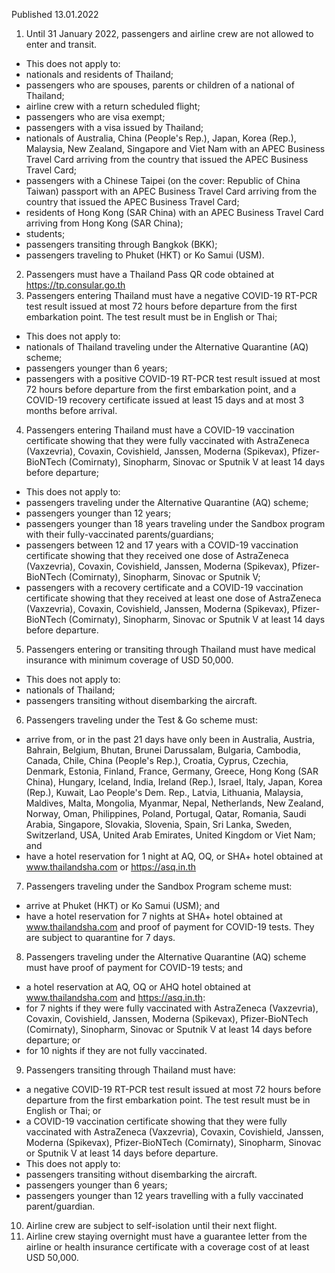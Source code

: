 Published 13.01.2022
1. Until 31 January 2022, passengers and airline crew are not allowed to enter and transit.
- This does not apply to:
- nationals and residents of Thailand;
- passengers who are spouses, parents or children of a national of Thailand;
- airline crew with a return scheduled flight;
- passengers who are visa exempt;
- passengers with a visa issued by Thailand;
- nationals of Australia, China (People's Rep.), Japan, Korea (Rep.), Malaysia, New Zealand, Singapore and Viet Nam with an APEC Business Travel Card arriving from the country that issued the APEC Business Travel Card;
- passengers with a Chinese Taipei (on the cover: Republic of China Taiwan) passport with an APEC Business Travel Card arriving from the country that issued the APEC Business Travel Card;
- residents of Hong Kong (SAR China) with an APEC Business Travel Card arriving from Hong Kong (SAR China);
- students;
- passengers transiting through Bangkok (BKK);
- passengers traveling to Phuket (HKT) or Ko Samui (USM).
2. Passengers must have a Thailand Pass QR code obtained at <a href="https://tp.consular.go.th">https://tp.consular.go.th</a>
3. Passengers entering Thailand must have a negative COVID-19 RT-PCR test result issued at most 72 hours before departure from the first embarkation point. The test result must be in English or Thai;
- This does not apply to:
- nationals of Thailand traveling under the Alternative Quarantine (AQ) scheme;
- passengers younger than 6 years;
- passengers with a positive COVID-19 RT-PCR test result issued at most 72 hours before departure from the first embarkation point, and a COVID-19 recovery certificate issued at least 15 days and at most 3 months before arrival.
4. Passengers entering Thailand must have a COVID-19 vaccination certificate showing that they were fully vaccinated with AstraZeneca (Vaxzevria), Covaxin, Covishield, Janssen, Moderna (Spikevax), Pfizer-BioNTech (Comirnaty), Sinopharm, Sinovac or Sputnik V at least 14 days before departure;
- This does not apply to:
- passengers traveling under the Alternative Quarantine (AQ) scheme;
- passengers younger than 12 years;
- passengers younger than 18 years traveling under the Sandbox program with their fully-vaccinated parents/guardians;
- passengers between 12 and 17 years with a COVID-19 vaccination certificate showing that they received one dose of AstraZeneca (Vaxzevria), Covaxin, Covishield, Janssen, Moderna (Spikevax), Pfizer-BioNTech (Comirnaty), Sinopharm, Sinovac or Sputnik V;
- passengers with a recovery certificate and a COVID-19 vaccination certificate showing that they received at least one dose of AstraZeneca (Vaxzevria), Covaxin, Covishield, Janssen, Moderna (Spikevax), Pfizer-BioNTech (Comirnaty), Sinopharm, Sinovac or Sputnik V at least 14 days before departure.
5. Passengers entering or transiting through Thailand must have medical insurance with minimum coverage of USD 50,000.
- This does not apply to:
- nationals of Thailand;
- passengers transiting without disembarking the aircraft.
6. Passengers traveling under the Test & Go scheme must:
- arrive from, or in the past 21 days have only been in Australia, Austria, Bahrain, Belgium, Bhutan, Brunei Darussalam, Bulgaria, Cambodia, Canada, Chile, China (People's Rep.), Croatia, Cyprus, Czechia, Denmark, Estonia, Finland, France, Germany, Greece, Hong Kong (SAR China), Hungary, Iceland, India, Ireland (Rep.), Israel, Italy, Japan, Korea (Rep.), Kuwait, Lao People's Dem. Rep., Latvia, Lithuania, Malaysia, Maldives, Malta, Mongolia, Myanmar, Nepal, Netherlands, New Zealand, Norway, Oman, Philippines, Poland, Portugal, Qatar, Romania, Saudi Arabia, Singapore, Slovakia, Slovenia, Spain, Sri Lanka, Sweden, Switzerland, USA, United Arab Emirates, United Kingdom or Viet Nam; and
- have a hotel reservation for 1 night at AQ, OQ, or SHA+ hotel obtained at <a href="http://www.thailandsha.com">www.thailandsha.com</a> or <a href="https://asq.in.th">https://asq.in.th</a>
7. Passengers traveling under the Sandbox Program scheme must:
- arrive at Phuket (HKT) or Ko Samui (USM); and
- have a hotel reservation for 7 nights at SHA+ hotel obtained at <a href="http://www.thailandsha.com">www.thailandsha.com</a> and proof of payment for COVID-19 tests. They are subject to quarantine for 7 days.
8. Passengers traveling under the Alternative Quarantine (AQ) scheme must have proof of payment for COVID-19 tests; and
- a hotel reservation at AQ, OQ or AHQ hotel obtained at <a href="http://www.thailandsha.com">www.thailandsha.com</a> and <a href="https://asq.in.th">https://asq.in.th</a>:
- for 7 nights if they were fully vaccinated with AstraZeneca (Vaxzevria), Covaxin, Covishield, Janssen, Moderna (Spikevax), Pfizer-BioNTech (Comirnaty), Sinopharm, Sinovac or Sputnik V at least 14 days before departure; or
- for 10 nights if they are not fully vaccinated.
9. Passengers transiting through Thailand must have:
- a negative COVID-19 RT-PCR test result issued at most 72 hours before departure from the first embarkation point. The test result must be in English or Thai; or
- a COVID-19 vaccination certificate showing that they were fully vaccinated with AstraZeneca (Vaxzevria), Covaxin, Covishield, Janssen, Moderna (Spikevax), Pfizer-BioNTech (Comirnaty), Sinopharm, Sinovac or Sputnik V at least 14 days before departure.
- This does not apply to:
- passengers transiting without disembarking the aircraft.
- passengers younger than 6 years;
- passengers younger than 12 years travelling with a fully vaccinated parent/guardian.
10. Airline crew are subject to self-isolation until their next flight.
11. Airline crew staying overnight must have a guarantee letter from the airline or health insurance certificate with a coverage cost of at least USD 50,000.